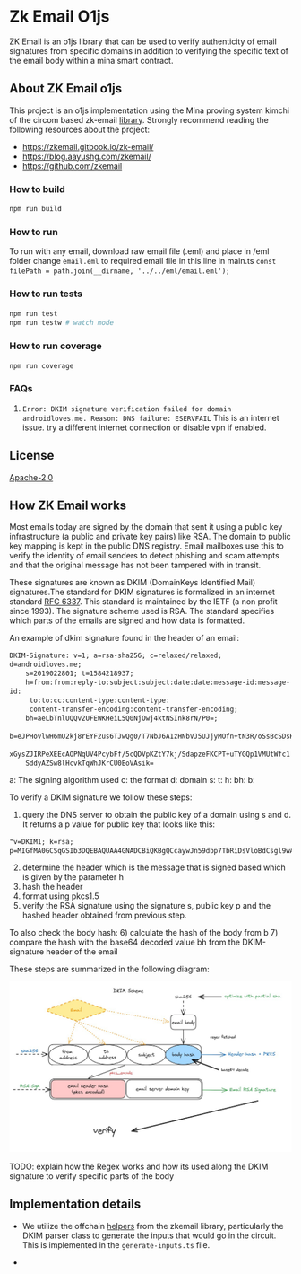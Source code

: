 # Zk Email O1js

ZK Email is an o1js library that can be used to verify authenticity of email signatures from specific domains in addition to verifying the specific text of the email body within a mina smart contract. 

## About ZK Email o1js 

This project is an o1js implementation using the Mina proving system kimchi of the circom based zk-email [library](https://github.com/zkemail/zk-email-verify). Strongly recommend reading the following resources about the project: 
* https://zkemail.gitbook.io/zk-email/
* https://blog.aayushg.com/zkemail/
* https://github.com/zkemail

### How to build

```sh
npm run build
```

### How to run 

To run with any email, download raw email file (.eml) and place in /eml folder
change `email.eml` to required email file in this line in main.ts `const filePath = path.join(__dirname, '../../eml/email.eml');`

### How to run tests

```sh
npm run test
npm run testw # watch mode
```

### How to run coverage

```sh
npm run coverage

```

### FAQs

1. `Error: DKIM signature verification failed for domain androidloves.me. Reason: DNS failure: ESERVFAIL`
This is an internet issue. try a different internet connection or disable vpn if enabled. 

## License

[Apache-2.0](LICENSE)



## How ZK Email works 

Most emails today are signed by the domain that sent it using a public key infrastructure (a public and private key pairs) like RSA. The domain to public key mapping is kept in the public DNS registry. Email mailboxes use this to verify the identity of email senders to detect phishing and scam attempts and that the original message has not been tampered with in transit. 

These signatures are known as DKIM (DomainKeys Identified Mail) signatures.The standard for DKIM signatures is formalized in an internet standard [RFC 6337](https://datatracker.ietf.org/doc/html/rfc6376). This standard is maintained by the IETF (a non profit since 1993). The signature scheme used is RSA. The standard specifies which parts of the emails are signed and how data is formatted. 

An example of dkim signature found in the header of an email: 

```
DKIM-Signature: v=1; a=rsa-sha256; c=relaxed/relaxed; d=androidloves.me;
	s=2019022801; t=1584218937;
	h=from:from:reply-to:subject:subject:date:date:message-id:message-id:
	 to:to:cc:content-type:content-type:
	 content-transfer-encoding:content-transfer-encoding;
	bh=aeLbTnlUQQv2UFEWKHeiL5Q0NjOwj4ktNSInk8rN/P0=;
	b=eJPHovlwH6mU2kj8rEYF2us6TJwQg0/T7NbJ6A1zHNbVJ5UJjyMOfn+tN3R/oSsBcSDsHT
	xGysZJIRPeXEEcAOPNqUV4PcybFf/5cQDVpKZtY7kj/SdapzeFKCPT+uTYGQp1VMUtWfc1
	SddyAZSw8lHcvkTqWhJKrCU0EoVAsik=
```

a: The signing algorithm used
c: the format
d: domain 
s: 
t: 
h: 
bh: 
b: 

To verify a DKIM signature we follow these steps: 

1) query the DNS server to obtain the public key of a domain using s and d. It returns a p value for public key that looks like this: 
```
"v=DKIM1; k=rsa; p=MIGfMA0GCSqGSIb3DQEBAQUAA4GNADCBiQKBgQCcaywJn59dbp7TbRiDsVloBdCsgl9wAEvHo9WCDSNRqDJjkF1Fjy44Q4emckHP/Tv7hJdIlBtV8hEw5zGD+/kKkhnlx04BSYqXuxed1nOq6FDjNTIR6TmHetMfVU1IcO7ewyJZp5/2uM64JmTDh2u3ed4+JR7jqFE2e/ZqBTM1iQIDAQAB"
```
2) determine the header which is the message that is signed based which is given by the parameter h 
3) hash the header 
4) format using pkcs1.5 
5) verify the RSA signature using the signature s, public key p and the hashed header obtained from previous step. 

To also check the body hash: 
6) calculate the hash of the body from b 
7) compare the hash with the base64 decoded value bh from the DKIM-signature header of the email

These steps are summarized in the following diagram: 

![alt text](image.png)

TODO: explain how the Regex works and how its used along the DKIM signature to verify specific parts of the body


## Implementation details 

* We utilize the offchain [helpers]() from the zkemail library, particularly the DKIM parser class to generate the inputs that would go in the circuit. This is implemented in the `generate-inputs.ts` file. 

* 